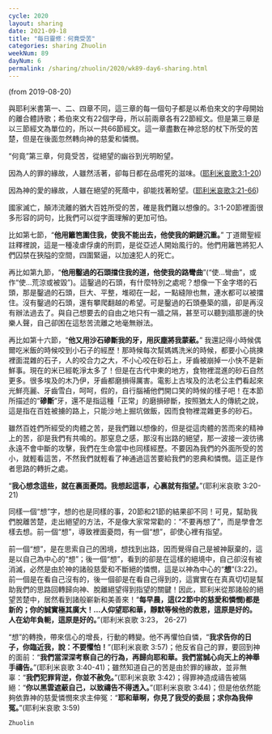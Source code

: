 ```yaml
---
cycle: 2020
layout: sharing
date: 2021-09-18
title: "每日靈修：何竟受苦"
categories: sharing Zhuolin
weekNum: 89
dayNum: 6
permalink: /sharing/zhuolin/2020/wk89-day6-sharing.html
---
```

(from 2019-08-20)

與耶利米書第一、二、四章不同，這三章的每一個句子都是以希伯來文的字母開始的離合體詩歌；希伯來文有22個字母，所以前兩章各有22節經文。但是第三章是以三節經文為單位的，所以一共66節經文。這一章盡數在神忿怒的杖下所受的苦楚，但是在後面忽然轉向神的慈愛和憐憫。  

“何竟”第三章，何竟受苦，從絕望的幽谷到光明盼望。  

因為人的罪的緣故，人雖然活著，卻每日都在品嚐死的滋味。([耶利米哀歌3:1-20](https：//www.biblegateway.com/quicksearch/？quicksearch=耶利米哀歌3:1-20&qs_version=CUVMPT))  

因為神的愛的緣故，人雖在絕望的死蔭中，卻能找著盼望。([耶利米哀歌3:21-66](https：//www.biblegateway.com/quicksearch/？quicksearch=耶利米哀歌3:21-66&qs_version=CUVMPT))  

國家滅亡，顛沛流離的猶大百姓所受的苦，確是我們難以想像的。3:1-20節裡面很多形容的詞句，比我們可以從字面理解的更加可怕。  

比如第七節，“**他用籬笆圍住我，使我不能出去，他使我的銅鏈沉重。**” 丁道爾聖經註釋裡說，這是一種凌虐俘虜的刑罰，是從亞述人開始風行的。他們用籬笆將犯人們囚禁在狹隘的空間，四圍緊逼，以加速犯人的死亡。  

再比如第九節，“**他用鑿過的石頭擋住我的道，他使我的路彎曲**”(“使...彎曲”，或作“使...荒涼或被毀”)。這鑿過的石頭，有什麼特別之處呢？想像一下金字塔的石頭，那是鑿過的石頭，巨大、平整，堆砌在一起，一點縫隙也無，連水都可以被擋住。沒有鑿過的石頭，還有攀爬翻越的希望。可是鑿過的石頭壘築的牆，卻是再沒有辦法過去了。與自己想要去的自由之地只有一牆之隔，甚至可以聽到牆那邊的快樂人聲，自己卻困在這愁苦流離之地毫無辦法。  

再比如第十六節，“**他又用沙石磣斷我的牙，用灰塵將我蒙蔽。**” 我還記得小時候偶爾吃米飯的時候咬到小石子的經歷！那時候每次幫媽媽洗米的時候，都要小心挑揀裡面混雜的石子，人的咬合力之大，不小心咬在砂石上，牙齒被崩掉一小快不是新鮮事。現在的米已經乾淨太多了！但是在古代中東的地方，食物裡混進的砂石自然更多。很多埃及的木乃伊，牙齒都磨損得厲害。電影上古埃及的法老公主們看起來光鮮亮麗、牙齒雪白，呵呵，假的，自行腦補他們開口笑的時候的樣子吧！在本節所描述的“**磣斷**”牙，還不是指這種「正常」的磨損磣斷，按照猶太人的傳統之說，這是指在百姓被擄的路上，只能沙地上掘坑做飯，因而食物裡混雜更多的砂石。  

雖然百姓們所經受的肉體之苦，是我們難以想像的，但是從這肉體的苦而來的精神上的苦，卻是我們有共鳴的。那窒息之感，那沒有出路的絕望，那一波接一波彷彿永遠不會中斷的攻擊，我們在生命當中也同樣經歷。不要因為我們的外面所受的苦小，就輕看這苦，不然我們就輕看了神通過這苦要給我們的恩典和憐憫。這正是作者思路的轉折之處。  

“**我心想念這些，就在裏面憂悶。我想起這事，心裏就有指望。**”(耶利米哀歌 3:20-21)  

同樣一個“想”字，想的也是同樣的事，20節和21節的結果卻不同！可見，幫助我們脫離苦楚，走出絕望的方法，不是像大家常常勸的：“不要再想了”，而是學會怎樣去想。前一個“想”，導致裡面憂悶，有一個“想”，卻使心裡有指望。  

前一個“想”，是在思索自己的困境，想找到出路，因而覺得自己是被神厭棄的，這是以自己為中心的“想”；後一個“想”，看到的卻是在這樣的絕境中，自己卻沒有被消滅，必然是由於神的諸般慈愛和不斷絕的憐憫，這是以神為中心的“**想**”(3:22)。前一個是在看自己沒有的，後一個卻是在看自己得到的，這實實在在真真切切是幫助我們的思路回轉歸向神、脫離絕望得到指望的關鍵！因此，耶利米從那諸般的絕望苦楚中，居然看到諸般嶄新和美善來！“**每早晨，這(22節中的慈愛和憐憫)都是新的；你的誠實極其廣大！...人仰望耶和華，靜默等候他的救恩，這原是好的。人在幼年負軛，這原是好的。**”(耶利米哀歌 3:23， 26-27)  

“想”的轉換，帶來信心的增長，行動的轉變。他不再懼怕自憐，“**我求告你的日子，你臨近我，說：不要懼怕！**”(耶利米哀歌 3:57)；他反省自己的罪，要回到神的面前：“**我們當深深考察自己的行為，再歸向耶和華。我們當誠心向天上的神舉手禱告。**”(耶利米哀歌 3:40-41)；雖然知道自己的苦是由於罪的緣故，並非無辜：“**我們犯罪背逆，你並不赦免。**”(耶利米哀歌 3:42)；得罪神造成禱告被隔絕：“**你以黑雲遮蔽自己，以致禱告不得透入。**”(耶利米哀歌 3:44)；但是他依然能夠依靠神的慈愛憐憫來求主伸冤：“**耶和華啊，你見了我受的委屈；求你為我伸冤。**”(耶利米哀歌 3:59)  

`Zhuolin`  
